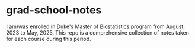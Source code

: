 # grad-school-notes

I am/was enrolled in Duke's Master of Biostatistics program from August, 2023 to May, 2025. This repo is a comprehensive collection of notes taken for each course during this period. 